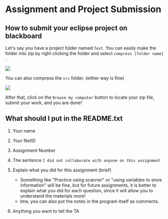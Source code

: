 # Assignment and Project Submission

## How to submit your eclipse project on blackboard

Let's say you have a project folder named `Test`. You can easily make the folder into zip by right clicking the folder and select `compress [folder name] `.

![](https://github.com/kkao99/CSC-171-Lab-Info/blob/master/submission/test_img.png)

You can also compress the `src` folder. (either way is fine)

![](https://github.com/kkao99/CSC-171-Lab-Info/blob/master/submission/src_img.png)

After that, click on the `Browse my computer` button to locate your zip file, submit your work, and you are done!

## What should I put in the README.txt

1. Your name
2. Your NetID
3. Assignment Number
4. The sentence `I did not collaborate with anyone on this assignment`
5. Explain what you did for this assignment (brief)
    * Something like "Practice using scanner" or "using variables to store information" will be fine, but for future assignments, it is better to explain what you did for each question, since it will allow you to understand the materials more!
    * btw, you can also put the notes in the program itself as comments.

6. Anything you want to tell the TA


